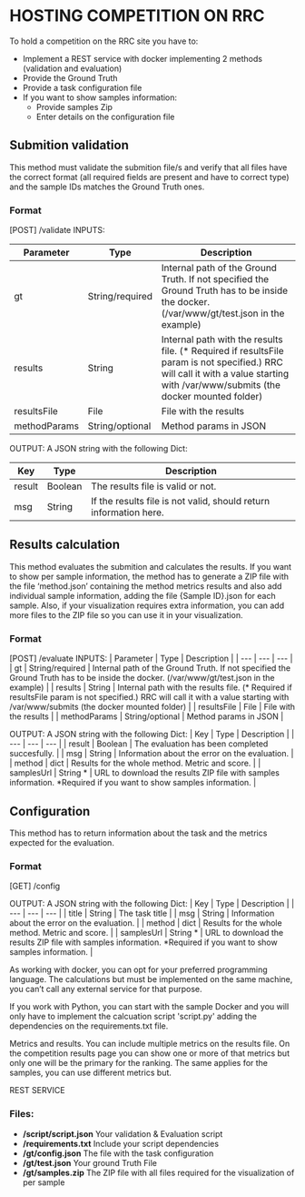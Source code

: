 # HOSTING COMPETITION ON RRC

To hold a competition on the RRC site you have to:
- Implement a REST service with docker implementing 2 methods (validation and evaluation)
- Provide the Ground Truth
- Provide a task configuration file
- If you want to show samples information:
    - Provide samples Zip
    - Enter details on the configuration file


## Submition validation
This method must validate the submition file/s and verify that all files have the correct format (all required fields are present and have to correct type) and the sample IDs matches the Ground Truth ones.

### Format
[POST] /validate
INPUTS:

| Parameter | Type | Description |
| --- | --- | --- |
| gt | String/required | Internal path of the Ground Truth. If not specified the Ground Truth has to be inside the docker. (/var/www/gt/test.json in the example) |
| results | String | Internal path with the results file. (* Required if resultsFile param is not specified.) RRC will call it with a value starting with /var/www/submits (the docker mounted folder) |
| resultsFile | File | File with the results |
| methodParams | String/optional | Method params in JSON |


OUTPUT:
A JSON string with the following Dict:

| Key | Type | Description |
| --- | --- | --- |
| result | Boolean | The results file is valid or not. |
| msg | String | If the results file is not valid, should return information here. |




## Results calculation
This method evaluates the submition and calculates the results. If you want to show per sample information, the method has to generate a ZIP file with the file ‘method.json’ containing the method metrics results and also add individual sample information, adding the file {Sample ID}.json for each sample. Also, if your visualization requires extra information, you can add more files to the ZIP file so you can use it in your visualization.


### Format
[POST] /evaluate
INPUTS:
| Parameter | Type | Description |
| --- | --- | --- |
| gt | String/required | Internal path of the Ground Truth. If not specified the Ground Truth has to be inside the docker. (/var/www/gt/test.json in the example) |
| results | String | Internal path with the results file. (* Required if resultsFile param is not specified.) RRC will call it with a value starting with /var/www/submits (the docker mounted folder) |
| resultsFile | File | File with the results |
| methodParams | String/optional | Method params in JSON |

OUTPUT:
A JSON string with the following Dict:
| Key | Type | Description |
| --- | --- | --- |
| result | Boolean | The evaluation has been completed succesfully. |
| msg | String | Information about the error on the evaluation. |
| method | dict | Results for the whole method. Metric and score. |
| samplesUrl | String * | URL to download the results ZIP file with samples information. *Required if you want to show samples information. |


## Configuration
This method has to return information about the task and the metrics expected for the evaluation.

### Format
[GET] /config

OUTPUT:
A JSON string with the following Dict:
| Key | Type | Description |
| --- | --- | --- |
| title | String | The task title |
| msg | String | Information about the error on the evaluation. |
| method | dict | Results for the whole method. Metric and score. |
| samplesUrl | String * | URL to download the results ZIP file with samples information. *Required if you want to show samples information. |



As working with docker, you can opt for your preferred programming language. The calculations but must be implemented on the same machine, you can’t call any external service for that purpose.

If you work with Python, you can start with the sample Docker and you will only have to implement the calcuation script 'script.py' adding the dependencies on the requirements.txt file.

Metrics and results.
You can include multiple metrics on the results file. On the competition results page you can show one or more of that metrics but only one will be the primary for the ranking.
The same applies for the samples, you can use different metrics but.


REST SERVICE

<h3>Files: </h3>
<ul>
<li><strong>/script/script.json</strong> Your validation & Evaluation script</li>
<li><strong>/requirements.txt</strong> Include your script dependencies</li>
<li><strong>/gt/config.json</strong> The file with the task configuration</li>
<li><strong>/gt/test.json</strong> Your ground Truth File</li>
<li><strong>/gt/samples.zip</strong> The ZIP file with all files required for the visualization of per sample</li>
</ul>